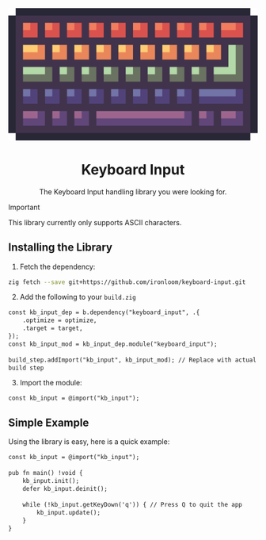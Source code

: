 <div align="center">
    <img src="resources/keyboard_input_large.png" width="750"/>
    <h1>Keyboard Input</h1>
    <p>The Keyboard Input handling library you were looking for.</p>
</div>
 
> [!important]
> This library currently only supports ASCII characters.

## Installing the Library
1. Fetch the dependency:
```sh
zig fetch --save git+https://github.com/ironloom/keyboard-input.git
```

2. Add the following to your `build.zig`
```zig
const kb_input_dep = b.dependency("keyboard_input", .{
    .optimize = optimize,
    .target = target,
});
const kb_input_mod = kb_input_dep.module("keyboard_input");

build_step.addImport("kb_input", kb_input_mod); // Replace with actual build step
```

3. Import the module:
```zig
const kb_input = @import("kb_input");
```

## Simple Example
Using the library is easy, here is a quick example:

```zig
const kb_input = @import("kb_input");

pub fn main() !void {
    kb_input.init();
    defer kb_input.deinit();

    while (!kb_input.getKeyDown('q')) { // Press Q to quit the app
        kb_input.update();
    }
}
```